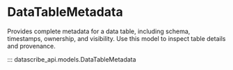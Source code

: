 # DataTableMetadata

Provides complete metadata for a data table, including schema, timestamps, ownership, and visibility. Use this model to inspect table details and provenance.

::: datascribe_api.models.DataTableMetadata
